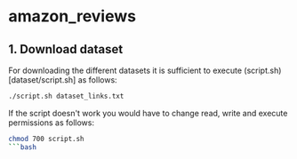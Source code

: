 # amazon_reviews

## 1. Download dataset
For downloading the different datasets it is sufficient to execute (script.sh)[dataset/script.sh] as follows:
```bash
./script.sh dataset_links.txt  
```

If the script doesn't work you would have to change read, write and execute permissions as follows:
```bash
chmod 700 script.sh
```bash
